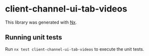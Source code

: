 # client-channel-ui-tab-videos

This library was generated with [Nx](https://nx.dev).

## Running unit tests

Run `nx test client-channel-ui-tab-videos` to execute the unit tests.
